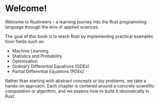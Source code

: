 # Welcome!

Welcome to Rustineers – a learning journey into the Rust programming language through the lens of applied sciences.

The goal of this book is to teach Rust by implementing practical examples from fields such as:

* Machine Learning
* Statistics and Probability
* Optimization
* Ordinary Differential Equations (ODEs)
* Partial Differential Equations (PDEs)

Rather than starting with abstract concepts or toy problems, we take a hands-on approach. Each chapter is centered around a concrete scientific computation or algorithm, and we explore how to build it idiomatically in Rust.
